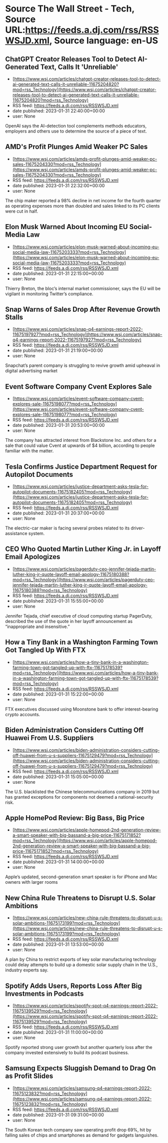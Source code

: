 # Source The Wall Street - Tech, Source URL:https://feeds.a.dj.com/rss/RSSWSJD.xml, Source language: en-US

## ChatGPT Creator Releases Tool to Detect AI-Generated Text, Calls It 'Unreliable'
 - [https://www.wsj.com/articles/chatgpt-creator-releases-tool-to-detect-ai-generated-text-calls-it-unreliable-11675204820?mod=rss_Technology](https://www.wsj.com/articles/chatgpt-creator-releases-tool-to-detect-ai-generated-text-calls-it-unreliable-11675204820?mod=rss_Technology)
 - RSS feed: https://feeds.a.dj.com/rss/RSSWSJD.xml
 - date published: 2023-01-31 22:40:00+00:00
 - user: None

OpenAI says the AI-detection tool complements methods educators, employers and others use to determine the source of a piece of text.

## AMD's Profit Plunges Amid Weaker PC Sales
 - [https://www.wsj.com/articles/amds-profit-plunges-amid-weaker-pc-sales-11675204330?mod=rss_Technology](https://www.wsj.com/articles/amds-profit-plunges-amid-weaker-pc-sales-11675204330?mod=rss_Technology)
 - RSS feed: https://feeds.a.dj.com/rss/RSSWSJD.xml
 - date published: 2023-01-31 22:32:00+00:00
 - user: None

The chip maker reported a 98% decline in net income for the fourth quarter as operating expenses more than doubled and sales linked to its PC clients were cut in half.

## Elon Musk Warned About Incoming EU Social-Media Law
 - [https://www.wsj.com/articles/elon-musk-warned-about-incoming-eu-social-media-law-11675203333?mod=rss_Technology](https://www.wsj.com/articles/elon-musk-warned-about-incoming-eu-social-media-law-11675203333?mod=rss_Technology)
 - RSS feed: https://feeds.a.dj.com/rss/RSSWSJD.xml
 - date published: 2023-01-31 22:15:00+00:00
 - user: None

Thierry Breton, the bloc’s internal market commissioner, says the EU will be vigilant in monitoring Twitter’s compliance.

## Snap Warns of Sales Drop After Revenue Growth Stalls
 - [https://www.wsj.com/articles/snap-q4-earnings-report-2022-11675197927?mod=rss_Technology](https://www.wsj.com/articles/snap-q4-earnings-report-2022-11675197927?mod=rss_Technology)
 - RSS feed: https://feeds.a.dj.com/rss/RSSWSJD.xml
 - date published: 2023-01-31 21:19:00+00:00
 - user: None

Snapchat’s parent company is struggling to revive growth amid upheaval in digital advertising market

## Event Software Company Cvent Explores Sale
 - [https://www.wsj.com/articles/event-software-company-cvent-explores-sale-11675198077?mod=rss_Technology](https://www.wsj.com/articles/event-software-company-cvent-explores-sale-11675198077?mod=rss_Technology)
 - RSS feed: https://feeds.a.dj.com/rss/RSSWSJD.xml
 - date published: 2023-01-31 20:53:00+00:00
 - user: None

The company has attracted interest from Blackstone Inc. and others for a sale that could value Cvent at upwards of $4 billion, according to people familiar with the matter.

## Tesla Confirms Justice Department Request for Autopilot Documents
 - [https://www.wsj.com/articles/justice-department-asks-tesla-for-autopilot-documents-11675182405?mod=rss_Technology](https://www.wsj.com/articles/justice-department-asks-tesla-for-autopilot-documents-11675182405?mod=rss_Technology)
 - RSS feed: https://feeds.a.dj.com/rss/RSSWSJD.xml
 - date published: 2023-01-31 20:37:00+00:00
 - user: None

The electric-car maker is facing several probes related to its driver-assistance system.

## CEO Who Quoted Martin Luther King Jr. in Layoff Email Apologizes
 - [https://www.wsj.com/articles/pagerduty-ceo-jennifer-tejada-martin-luther-king-jr-quote-layoff-email-apology-11675180388?mod=rss_Technology](https://www.wsj.com/articles/pagerduty-ceo-jennifer-tejada-martin-luther-king-jr-quote-layoff-email-apology-11675180388?mod=rss_Technology)
 - RSS feed: https://feeds.a.dj.com/rss/RSSWSJD.xml
 - date published: 2023-01-31 15:55:00+00:00
 - user: None

Jennifer Tejada, chief executive of cloud computing startup PagerDuty, described the use of the quote in her layoff announcement as “inappropriate and insensitive.”

## How a Tiny Bank in a Washington Farming Town Got Tangled Up With FTX
 - [https://www.wsj.com/articles/how-a-tiny-bank-in-a-washington-farming-town-got-tangled-up-with-ftx-11675178539?mod=rss_Technology](https://www.wsj.com/articles/how-a-tiny-bank-in-a-washington-farming-town-got-tangled-up-with-ftx-11675178539?mod=rss_Technology)
 - RSS feed: https://feeds.a.dj.com/rss/RSSWSJD.xml
 - date published: 2023-01-31 15:22:00+00:00
 - user: None

FTX executives discussed using Moonstone bank to offer interest-bearing crypto accounts.

## Biden Administration Considers Cutting Off Huawei From U.S. Suppliers
 - [https://www.wsj.com/articles/biden-administration-considers-cutting-off-huawei-from-u-s-suppliers-11675129479?mod=rss_Technology](https://www.wsj.com/articles/biden-administration-considers-cutting-off-huawei-from-u-s-suppliers-11675129479?mod=rss_Technology)
 - RSS feed: https://feeds.a.dj.com/rss/RSSWSJD.xml
 - date published: 2023-01-31 15:05:00+00:00
 - user: None

The U.S. blacklisted the Chinese telecommunications company in 2019 but has granted exceptions for components not deemed a national-security risk.

## Apple HomePod Review: Big Bass, Big Price
 - [https://www.wsj.com/articles/apple-homepod-2nd-generation-review-a-smart-speaker-with-big-bassand-a-big-price-11675171852?mod=rss_Technology](https://www.wsj.com/articles/apple-homepod-2nd-generation-review-a-smart-speaker-with-big-bassand-a-big-price-11675171852?mod=rss_Technology)
 - RSS feed: https://feeds.a.dj.com/rss/RSSWSJD.xml
 - date published: 2023-01-31 14:00:00+00:00
 - user: None

Apple’s updated, second-generation smart speaker is for iPhone and Mac owners with larger rooms

## New China Rule Threatens to Disrupt U.S. Solar Ambitions
 - [https://www.wsj.com/articles/new-china-rule-threatens-to-disrupt-u-s-solar-ambitions-11675173199?mod=rss_Technology](https://www.wsj.com/articles/new-china-rule-threatens-to-disrupt-u-s-solar-ambitions-11675173199?mod=rss_Technology)
 - RSS feed: https://feeds.a.dj.com/rss/RSSWSJD.xml
 - date published: 2023-01-31 13:53:00+00:00
 - user: None

A plan by China to restrict exports of key solar manufacturing technology could delay attempts to build up a domestic solar supply chain in the U.S., industry experts say.

## Spotify Adds Users, Reports Loss After Big Investments in Podcasts
 - [https://www.wsj.com/articles/spotify-spot-q4-earnings-report-2022-11675139529?mod=rss_Technology](https://www.wsj.com/articles/spotify-spot-q4-earnings-report-2022-11675139529?mod=rss_Technology)
 - RSS feed: https://feeds.a.dj.com/rss/RSSWSJD.xml
 - date published: 2023-01-31 11:00:00+00:00
 - user: None

Spotify reported strong user growth but another quarterly loss after the company invested extensively to build its podcast business.

## Samsung Expects Sluggish Demand to Drag On as Profit Slides
 - [https://www.wsj.com/articles/samsung-q4-earnings-report-2022-11675123832?mod=rss_Technology](https://www.wsj.com/articles/samsung-q4-earnings-report-2022-11675123832?mod=rss_Technology)
 - RSS feed: https://feeds.a.dj.com/rss/RSSWSJD.xml
 - date published: 2023-01-31 09:31:00+00:00
 - user: None

The South Korean tech company saw operating profit drop 69%, hit by falling sales of chips and smartphones as demand for gadgets languishes.
